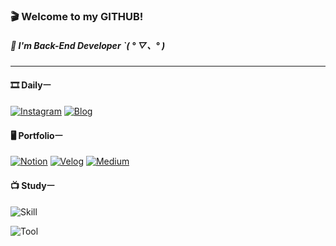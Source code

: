 ### 🎬 Welcome to my GITHUB!
  
##### 🏴 I'm Back-End Developer ˋ( ° ▽、° ) 
 

--- 

#### 🎞 Dailyㅡ
 
[![Instagram](https://img.shields.io/badge/-instagram-262937?logo=Instagram&logoColor=white&link=https://www.instagram.com/ani._n0/)](https://www.instagram.com/ani._n0/)
[![Blog](https://img.shields.io/badge/-blog-262937?logo=bookalope&logoColor=white&link=https://blog.naver.com/ani2689/)](https://blog.naver.com/ani2689)


#### 🖥 Portfolioㅡ
 
[![Notion](https://img.shields.io/badge/-notion-262937?logo=notion&logoColor=ffffff&link=https://ani-.notion.site/7d4322b581e44b32880c8d2dcd346b67)](https://ani-.notion.site/7d4322b581e44b32880c8d2dcd346b67)
[![Velog](https://img.shields.io/badge/-velog-262937?logo=velog&logoColor=ffffff&link=https://velog.io/@ani2689)](https://velog.io/@ani2689)
[![Medium](https://img.shields.io/badge/-medium-262937?logo=medium&logoColor=ffffff&link=https://medium.com/@ani._n0)](https://medium.com/@ani._n0)


#### 📺 Studyㅡ

![Skill](https://skillicons.dev/icons?i=java,kotlin,spring,c,python,md,mysql,redis&theme=dark) 

![Tool](https://skillicons.dev/icons?i=docker,postman,git,github,figma,idea,eclipse,visualstudio,vscode&theme=dark)
